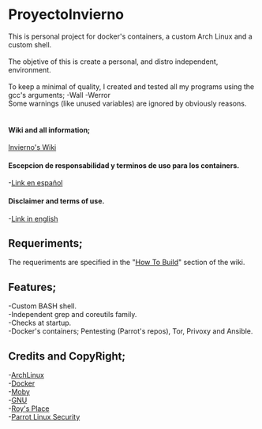 # ProyectoInvierno
This is personal project for docker's containers, a custom Arch Linux and a custom shell. <br /><br />
The objetive of this is create a personal, and distro independent, environment. <br /><br />
To keep a minimal of quality, I created and tested all my programs using the gcc's arguments; -Wall -Werror <br />
Some warnings (like unused variables) are ignored by obviously reasons.<br />
<br />

#### Wiki and all information;
[Invierno's Wiki](https://github.com/ShyanJMC/ProyectoInvierno/wiki)

#### Escepcion de responsabilidad y terminos de uso para los containers.
-[Link en español](https://github.com/ShyanJMC/ProyectoInvierno/wiki/Condiciones-de-uso-y-escepcion-de-responsabilidad) <br />
 
#### Disclaimer and terms of use.
-[Link in english](https://github.com/ShyanJMC/ProyectoInvierno/wiki/Terms-of-use-and-disclaimer) <br />

## Requeriments;
The requeriments are specified in the "[How To Build](https://github.com/ShyanJMC/ProyectoInvierno/wiki/How-to-Build)" section of the wiki. <br />

## Features;
-Custom BASH shell. <br />
-Independent grep and coreutils family. <br />
-Checks at startup.<br />
-Docker's containers; Pentesting (Parrot's repos), Tor, Privoxy and Ansible.<br />

## Credits and CopyRight;
-[ArchLinux](https://www.archlinux.org/)<br />
-[Docker](https://www.docker.com/) <br />
-[Moby](https://mobyproject.org/) <br />
-[GNU](https://www.gnu.org/)<br />
-[Roy's Place](https://roy.marples.name/)<br />
-[Parrot Linux Security](https://www.parrotsec.org/)<br />
